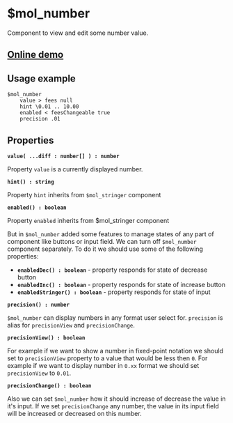 # $mol_number

Component to view and edit some number value.

## [Online demo](http://eigenmethod.github.io/mol/#demo=mol_number_demo)

## Usage example
```
$mol_number
	value > fees null
	hint \0.01 .. 10.00
	enabled < feesChangeable true
	precision .01
```

## Properties

**`value( ...diff : number[] ) : number`**

Property `value` is a currently displayed number.

**`hint() : string`**

Property `hint` inherits from `$mol_stringer` component

**`enabled() : boolean`**

Property `enabled` inherits from $mol_stringer component

But in `$mol_number` added some features to manage states of any part of component like buttons or input field.
We can turn off `$mol_number` component separately. To do it we should use some of the following properties:
* **`enabledDec() : boolean`** - property responds for state of decrease button
* **`enabledInc() : boolean`** - property responds for state of increase button
* **`enabledStringer() : boolean`** - property responds for state of input

**`precision() : number`**

`$mol_number` can display numbers in any format user select for. `precision` is alias for `precisionView` and `precisionChange`.

**`precisionView() : boolean`**

For example if we want to show a number in fixed-point notation
we should set to `precisionView` property to a value that would be less then `0`. For example if we want to display 
number in `0.xx` format we should set `precisionView` to `0.01`.  

**`precisionChange() : boolean`**

Also we can set `$mol_number` how it should increase of decrease the value in it's input. If we set `precisionChange` any number,
the value in its input field will be increased or decreased on this number.
